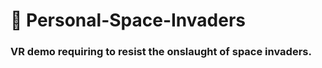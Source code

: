 # :space_invader: **Personal-Space-Invaders**

### VR demo requiring to resist the onslaught of space invaders.
